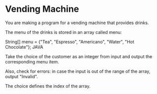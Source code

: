 # Vending Machine

You are making a program for a vending machine that provides drinks.

The menu of the drinks is stored in an array called menu:

String[] menu = {"Tea", "Espresso", "Americano", "Water", "Hot Chocolate"}; 
JAVA

Take the choice of the customer as an integer from input and output the corresponding menu item.

Also, check for errors: in case the input is out of the range of the array, output "Invalid".

The choice defines the index of the array.
